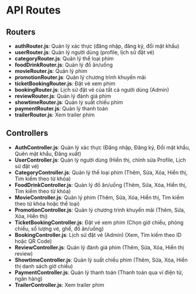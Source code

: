 # API Routes

## Routers
- **authRouter.js**: Quản lý xác thực (đăng nhập, đăng ký, đổi mật khẩu)
- **userRouter.js**: Quản lý người dùng (profile, lịch sử đặt vé)
- **categoryRouter.js**: Quản lý thể loại phim
- **foodDrinkRouter.js**: Quản lý đồ ăn/uống
- **movieRouter.js**: Quản lý phim
- **promotionRouter.js**: Quản lý chương trình khuyến mãi
- **ticketBookingRouter.js**: Đặt vé xem phim
- **bookingRouter.js**: Lịch sử đặt vé của tất cả người dùng (Admin)
- **reviewRouter.js**: Quản lý đánh giá phim
- **showtimeRouter.js**: Quản lý suất chiếu phim
- **paymentRouter.js**: Quản lý thanh toán
- **trailerRouter.js**: Xem trailer phim

## Controllers
- **AuthController.js**: Quản lý xác thực (Đăng nhập, Đăng ký, Đổi mật khẩu, Quên mật khẩu, Đăng xuất)
- **UserController.js**: Quản lý người dùng (Hiển thị, chỉnh sửa Profile, Lịch sử đặt vé)
- **CategoryController.js**: Quản lý thể loại phim (Thêm, Sửa, Xóa, Hiển thị, Tìm kiếm theo từ khóa)
- **FoodDrinkController.js**: Quản lý đồ ăn/uống (Thêm, Sửa, Xóa, Hiển thị, Tìm kiếm theo từ khóa)
- **MovieController.js**: Quản lý phim (Thêm, Sửa, Xóa, Hiển thị, Tìm kiếm theo từ khóa hoặc thể loại)
- **PromotionController.js**: Quản lý chương trình khuyến mãi (Thêm, Sửa, Xóa, Hiển thị)
- **TicketBookingController.js**: Đặt vé xem phim (Chọn giờ chiếu, phòng chiếu, số lượng vé, ghế, đồ ăn/uống)
- **BookingController.js**: Lịch sử đặt vé (Admin) (Xem, Tìm kiếm theo ID hoặc QR Code)
- **ReviewController.js**: Quản lý đánh giá phim (Thêm, Sửa, Xóa, Hiển thị review)
- **ShowtimeController.js**: Quản lý suất chiếu phim (Thêm, Sửa, Xóa, Hiển thị danh sách giờ chiếu)
- **PaymentController.js**: Quản lý thanh toán (Thanh toán qua ví điện tử, ngân hàng)
- **TrailerController.js**: Xem trailer phim
